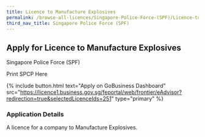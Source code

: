 ```yaml
---
title: Licence to Manufacture Explosives
permalink: /browse-all-licences/Singapore-Police-Force-(SPF)/Licence-to-Manufacture-Explosives
third_nav_title: Singapore Police Force (SPF)
---
```


## Apply for Licence to Manufacture Explosives

Singapore Police Force (SPF)

Print SPCP Here

{% include button.html text="Apply on GoBusiness Dashboard" src="https://licence1.business.gov.sg/feportal/web/frontier/eAdvisor?redirection=true&selectedLicenceIds=251" type="primary" %}

### Application Details
<p>A licence for a company to Manufacture Explosives.</p>

